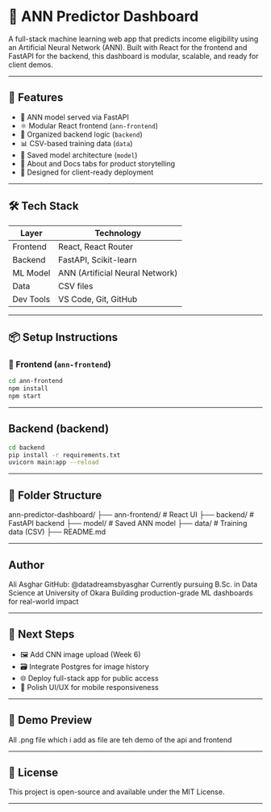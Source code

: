 # 🧠 ANN Predictor Dashboard

A full-stack machine learning web app that predicts income eligibility using an Artificial Neural Network (ANN). Built with React for the frontend and FastAPI for the backend, this dashboard is modular, scalable, and ready for client demos.

---

## 🚀 Features

- 🔮 ANN model served via FastAPI
- ⚛️ Modular React frontend (`ann-frontend`)
- 📁 Organized backend logic (`backend`)
- 📊 CSV-based training data (`data`)
- 🧠 Saved model architecture (`model`)
- 📄 About and Docs tabs for product storytelling
- 🎯 Designed for client-ready deployment

---

## 🛠️ Tech Stack

| Layer      | Technology           |
|------------|----------------------|
| Frontend   | React, React Router  |
| Backend    | FastAPI, Scikit-learn|
| ML Model   | ANN (Artificial Neural Network) |
| Data       | CSV files            |
| Dev Tools  | VS Code, Git, GitHub |

---

## 📦 Setup Instructions

### 🔹 Frontend (`ann-frontend`)
```bash
cd ann-frontend
npm install
npm start
```

---

## Backend (backend)
```bash
cd backend
pip install -r requirements.txt
uvicorn main:app --reload
```
---

## 📁 Folder Structure

ann-predictor-dashboard/
├── ann-frontend/       # React UI
├── backend/            # FastAPI backend
├── model/              # Saved ANN model
├── data/               # Training data (CSV)
├── README.md

---

## Author
Ali Asghar
GitHub: @datadreamsbyasghar
Currently pursuing B.Sc. in Data Science at University of Okara
Building production-grade ML dashboards for real-world impact

---

## 🧠 Next Steps
- 🖼️ Add CNN image upload (Week 6)
- 🗃️ Integrate Postgres for image history
- 🌐 Deploy full-stack app for public access
- 📱 Polish UI/UX for mobile responsiveness

---

## 📸 Demo Preview 
All .png file which i add as file are teh demo of the api and frontend

---

## 📜 License
This project is open-source and available under the MIT License.

---













